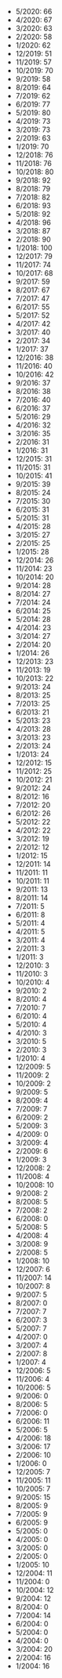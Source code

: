 *  5/2020: 66
*  4/2020: 67
*  3/2020: 63
*  2/2020: 58
*  1/2020: 62
*  12/2019: 51
*  11/2019: 57
*  10/2019: 70
*  9/2019: 58
*  8/2019: 64
*  7/2019: 62
*  6/2019: 77
*  5/2019: 80
*  4/2019: 73
*  3/2019: 73
*  2/2019: 63
*  1/2019: 70
*  12/2018: 76
*  11/2018: 76
*  10/2018: 80
*  9/2018: 92
*  8/2018: 79
*  7/2018: 82
*  6/2018: 93
*  5/2018: 92
*  4/2018: 96
*  3/2018: 87
*  2/2018: 90
*  1/2018: 100
*  12/2017: 79
*  11/2017: 74
*  10/2017: 68
*  9/2017: 59
*  8/2017: 67
*  7/2017: 47
*  6/2017: 55
*  5/2017: 52
*  4/2017: 42
*  3/2017: 40
*  2/2017: 34
*  1/2017: 37
*  12/2016: 38
*  11/2016: 40
*  10/2016: 42
*  9/2016: 37
*  8/2016: 38
*  7/2016: 40
*  6/2016: 37
*  5/2016: 29
*  4/2016: 32
*  3/2016: 35
*  2/2016: 31
*  1/2016: 31
*  12/2015: 31
*  11/2015: 31
*  10/2015: 41
*  9/2015: 39
*  8/2015: 24
*  7/2015: 30
*  6/2015: 31
*  5/2015: 31
*  4/2015: 28
*  3/2015: 27
*  2/2015: 25
*  1/2015: 28
*  12/2014: 26
*  11/2014: 23
*  10/2014: 20
*  9/2014: 28
*  8/2014: 27
*  7/2014: 24
*  6/2014: 25
*  5/2014: 28
*  4/2014: 23
*  3/2014: 27
*  2/2014: 20
*  1/2014: 26
*  12/2013: 23
*  11/2013: 19
*  10/2013: 22
*  9/2013: 24
*  8/2013: 25
*  7/2013: 25
*  6/2013: 21
*  5/2013: 23
*  4/2013: 28
*  3/2013: 23
*  2/2013: 24
*  1/2013: 24
*  12/2012: 15
*  11/2012: 25
*  10/2012: 21
*  9/2012: 24
*  8/2012: 16
*  7/2012: 20
*  6/2012: 26
*  5/2012: 22
*  4/2012: 22
*  3/2012: 19
*  2/2012: 12
*  1/2012: 15
*  12/2011: 14
*  11/2011: 11
*  10/2011: 11
*  9/2011: 13
*  8/2011: 14
*  7/2011: 5
*  6/2011: 8
*  5/2011: 4
*  4/2011: 5
*  3/2011: 4
*  2/2011: 3
*  1/2011: 3
*  12/2010: 3
*  11/2010: 3
*  10/2010: 4
*  9/2010: 2
*  8/2010: 4
*  7/2010: 7
*  6/2010: 4
*  5/2010: 4
*  4/2010: 3
*  3/2010: 5
*  2/2010: 3
*  1/2010: 4
*  12/2009: 5
*  11/2009: 2
*  10/2009: 2
*  9/2009: 5
*  8/2009: 4
*  7/2009: 7
*  6/2009: 2
*  5/2009: 3
*  4/2009: 0
*  3/2009: 4
*  2/2009: 6
*  1/2009: 3
*  12/2008: 2
*  11/2008: 4
*  10/2008: 10
*  9/2008: 2
*  8/2008: 5
*  7/2008: 2
*  6/2008: 0
*  5/2008: 5
*  4/2008: 4
*  3/2008: 9
*  2/2008: 5
*  1/2008: 10
*  12/2007: 6
*  11/2007: 14
*  10/2007: 8
*  9/2007: 5
*  8/2007: 0
*  7/2007: 7
*  6/2007: 3
*  5/2007: 7
*  4/2007: 0
*  3/2007: 4
*  2/2007: 8
*  1/2007: 4
*  12/2006: 5
*  11/2006: 4
*  10/2006: 5
*  9/2006: 0
*  8/2006: 5
*  7/2006: 0
*  6/2006: 11
*  5/2006: 5
*  4/2006: 18
*  3/2006: 17
*  2/2006: 10
*  1/2006: 0
*  12/2005: 7
*  11/2005: 11
*  10/2005: 7
*  9/2005: 15
*  8/2005: 9
*  7/2005: 9
*  6/2005: 9
*  5/2005: 0
*  4/2005: 0
*  3/2005: 0
*  2/2005: 0
*  1/2005: 10
*  12/2004: 11
*  11/2004: 0
*  10/2004: 12
*  9/2004: 12
*  8/2004: 0
*  7/2004: 14
*  6/2004: 0
*  5/2004: 0
*  4/2004: 0
*  3/2004: 20
*  2/2004: 16
*  1/2004: 16